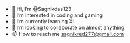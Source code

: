 - 👋 Hi, I’m @Sagnikdas123
- 👀 I’m interested in coding and gaming
- 🌱 I’m currently learning XI 
- 💞️ I’m looking to collaborate on almost anything
- 📫 How to reach me sagnikred277@gmail.com

<!---
Sagnikdas123/Sagnikdas123 is a ✨ special ✨ repository because its `README.md` (this file) appears on your GitHub profile.
You can click the Preview link to take a look at your changes.
--->
